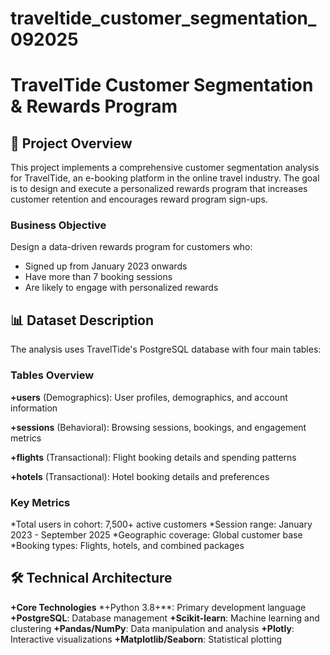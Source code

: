 # traveltide_customer_segmentation_092025

# TravelTide Customer Segmentation & Rewards Program

## 🎯  Project Overview

This project implements a comprehensive customer segmentation analysis for TravelTide, an e-booking platform in the online travel industry. The goal is to design and execute a personalized rewards program that increases customer retention and encourages reward program sign-ups.

### Business Objective

Design a data-driven rewards program for customers who:

* Signed up from January 2023 onwards
* Have more than 7 booking sessions
* Are likely to engage with personalized rewards

## 📊 Dataset Description

The analysis uses TravelTide's PostgreSQL database with four main tables:

### Tables Overview

**+users** (Demographics): User profiles, demographics, and account information

**+sessions** (Behavioral): Browsing sessions, bookings, and engagement metrics

**+flights** (Transactional): Flight booking details and spending patterns

**+hotels** (Transactional): Hotel booking details and preferences


### Key Metrics

*Total users in cohort: 7,500+ active customers
*Session range: January 2023 - September 2025
*Geographic coverage: Global customer base
*Booking types: Flights, hotels, and combined packages


## 🛠 Technical Architecture


**+Core Technologies**
*+Python 3.8+**: Primary development language
**+PostgreSQL**: Database management
**+Scikit-learn**: Machine learning and clustering
**+Pandas/NumPy**: Data manipulation and analysis
**+Plotly**: Interactive visualizations
**+Matplotlib/Seaborn**: Statistical plotting


